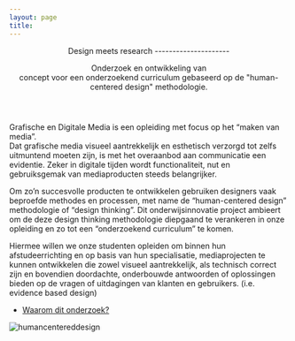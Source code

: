 ```yaml
---
layout: page
title: 
---
```


<!-- Banner -->
<section id="banner">
<div class="content">
<header markdown="1">
Design meets research
---------------------

Onderzoek en ontwikkeling van concept voor een onderzoekend curriculum gebaseerd op de "human-centered design" methodologie.

</header>
	
<div markdown="1">

Grafische en Digitale Media is een opleiding met focus op het “maken van media”.  
Dat grafische media visueel aantrekkelijk en esthetisch verzorgd tot zelfs uitmuntend moeten zijn, is met het overaanbod aan communicatie een evidentie. Zeker in digitale tijden wordt functionaliteit, nut en gebruiksgemak van mediaproducten steeds belangrijker.

Om zo’n succesvolle producten te ontwikkelen gebruiken designers vaak beproefde methodes en processen, met name de “human-centered design” methodologie of “design thinking”.
Dit onderwijsinnovatie project ambieert om de deze design thinking methodologie diepgaand te verankeren in onze opleiding en zo tot een “onderzoekend curriculum” te komen.

Hiermee willen we onze studenten opleiden om binnen hun afstudeerrichting en op basis van hun specialisatie, mediaprojecten te kunnen ontwikkelen die zowel visueel aantrekkelijk, als technisch correct zijn en bovendien doordachte, onderbouwde antwoorden of oplossingen bieden op de vragen of uitdagingen van klanten en gebruikers. (i.e. evidence based design)

</div>	
	
<ul class="actions">
<li><a href="{{ '/scope' | absolute_url }}" class="button big">Waarom dit onderzoek?</a></li>
</ul>

</div>
<span class="image object">
	<img src="{{ site.baseurl }}/assets/images/HCD-beeld.png" alt="humancentereddesign" />
</span>
</section>

<!-- Section 
<section>
	<header class="major">
		<h2>Human Centered Design Tools</h2>
	</header>
	<div class="features">
		<article>
			<span class=" fal fa-search"></span>
			<div class="content">
				<h3>Discover</h3>
				<p>Interviews, ...</p>
			</div>
		</article>
		<article>
			<span class=" fal fa-gem"></span>
			<div class="content">
				<h3>Define</h3>
				<p>Aenean ornare velit lacus, ac varius enim lorem ullamcorper dolore. Proin aliquam facilisis ante interdum. Sed nulla amet lorem feugiat tempus aliquam.</p>
			</div>
		</article>
		<article>
			<span class=" fal fa-lightbulb"></span>
			<div class="content">
				<h3>Ideate</h3>
				<p>Aenean ornare velit lacus, ac varius enim lorem ullamcorper dolore. Proin aliquam facilisis ante interdum. Sed nulla amet lorem feugiat tempus aliquam.</p>
			</div>
		</article>
		<article>
			<span class=" fal fa-rocket"></span>
			<div class="content">
				<h3>Prototype</h3>
				<p>Aenean ornare velit lacus, ac varius enim lorem ullamcorper dolore. Proin aliquam facilisis ante interdum. Sed nulla amet lorem feugiat tempus aliquam.</p>
			</div>
		</article>
	</div>
</section>
-->
<!-- Section -->
<!-- <section>
	<header class="major">
		<h2>Ipsum sed dolor</h2>
	</header>
	<div class="posts">
		<article>
			<a href="#" class="image"><img src="assets/images/pic01.jpg" alt="" /></a>
			<h3>Interdum aenean</h3>
			<p>Aenean ornare velit lacus, ac varius enim lorem ullamcorper dolore. Proin aliquam facilisis ante interdum. Sed nulla amet lorem feugiat tempus aliquam.</p>
			<ul class="actions">
				<li><a href="#" class="button">More</a></li>
			</ul>
		</article>
		<article>
			<a href="#" class="image"><img src="assets/images/pic02.jpg" alt="" /></a>
			<h3>Nulla amet dolore</h3>
			<p>Aenean ornare velit lacus, ac varius enim lorem ullamcorper dolore. Proin aliquam facilisis ante interdum. Sed nulla amet lorem feugiat tempus aliquam.</p>
			<ul class="actions">
				<li><a href="#" class="button">More</a></li>
			</ul>
		</article>
		<article>
			<a href="#" class="image"><img src="assets/images/pic03.jpg" alt="" /></a>
			<h3>Tempus ullamcorper</h3>
			<p>Aenean ornare velit lacus, ac varius enim lorem ullamcorper dolore. Proin aliquam facilisis ante interdum. Sed nulla amet lorem feugiat tempus aliquam.</p>
			<ul class="actions">
				<li><a href="#" class="button">More</a></li>
			</ul>
		</article>
		<article>
			<a href="#" class="image"><img src="assets/images/pic04.jpg" alt="" /></a>
			<h3>Sed etiam facilis</h3>
			<p>Aenean ornare velit lacus, ac varius enim lorem ullamcorper dolore. Proin aliquam facilisis ante interdum. Sed nulla amet lorem feugiat tempus aliquam.</p>
			<ul class="actions">
				<li><a href="#" class="button">More</a></li>
			</ul>
		</article>
		<article>
			<a href="#" class="image"><img src="assets/images/pic05.jpg" alt="" /></a>
			<h3>Feugiat lorem aenean</h3>
			<p>Aenean ornare velit lacus, ac varius enim lorem ullamcorper dolore. Proin aliquam facilisis ante interdum. Sed nulla amet lorem feugiat tempus aliquam.</p>
			<ul class="actions">
				<li><a href="#" class="button">More</a></li>
			</ul>
		</article>
		<article>
			<a href="#" class="image"><img src="assets/images/pic06.jpg" alt="" /></a>
			<h3>Amet varius aliquam</h3>
			<p>Aenean ornare velit lacus, ac varius enim lorem ullamcorper dolore. Proin aliquam facilisis ante interdum. Sed nulla amet lorem feugiat tempus aliquam.</p>
			<ul class="actions">
				<li><a href="#" class="button">More</a></li>
			</ul>
		</article>
	</div>
</section> -->
